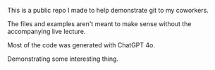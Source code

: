 This is a public repo I made to help demonstrate git to my coworkers. 

The files and examples aren't meant to make sense without the accompanying live lecture.  

Most of the code was generated with ChatGPT 4o.

Demonstrating some interesting thing.
